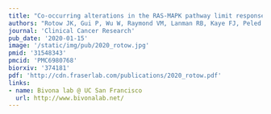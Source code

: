 ```yaml
---
title: "Co-occurring alterations in the RAS-MAPK pathway limit response to MET inhibitor treatment in MET exon 14 skipping mutation-positive lung cancer"
authors: "Rotow JK, Gui P, Wu W, Raymond VM, Lanman RB, Kaye FJ, Peled N, Fece de la Cruz F, Nadres B, Corcoran RB, Yeh I, Bastian BC, Starostik P, Newsom K, Olivas V, **Wolff AM, Fraser JS**, Collisson EA, McCoach CE, Camidge DR, Pacheco J, Bazhenova L, Li T, Bivona TG, Blakely CM."
journal: 'Clinical Cancer Research'
pub_date: '2020-01-15'
image: '/static/img/pub/2020_rotow.jpg'
pmid: '31548343'
pmcid: 'PMC6980768'
biorxiv: '374181'
pdf: 'http://cdn.fraserlab.com/publications/2020_rotow.pdf'
links:
- name: Bivona lab @ UC San Francisco
  url: http://www.bivonalab.net/
---
```

